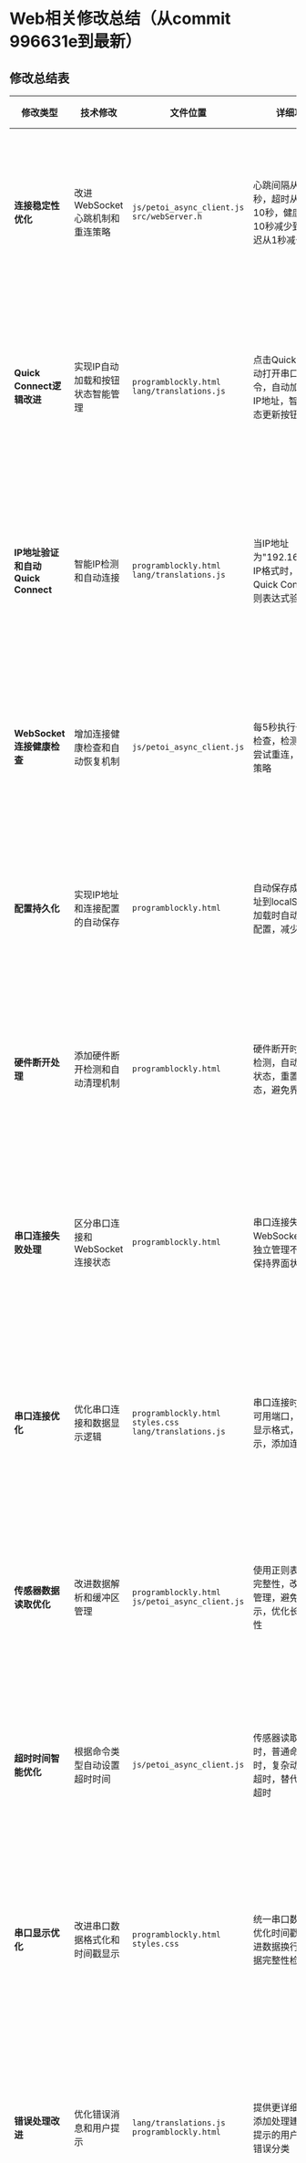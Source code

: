 # Web相关修改总结（从commit 996631e到最新）

## 修改总结表

| 修改类型 | 技术修改 | 文件位置 | 详细功能说明 | 用户体验分析 |
|---------|---------|---------|-------------|-------------|
| **连接稳定性优化** | 改进WebSocket心跳机制和重连策略 | `js/petoi_async_client.js`<br>`src/webServer.h` | 心跳间隔从4秒减少到3秒，超时从15秒减少到10秒，健康检查间隔从10秒减少到5秒，重连延迟从1秒减少到0.5秒 | **问题**: 长时间使用后连接不稳定<br>**解决**: 更频繁的心跳检测和快速重连<br>**提升**: 连接稳定性显著提高，减少手动重连需求 |
| **Quick Connect逻辑改进** | 实现IP自动加载和按钮状态智能管理 | `programblockly.html`<br>`lang/translations.js` | 点击Quick Connect时自动打开串口并发送'w'命令，自动加载上次保存的IP地址，智能判断连接状态更新按钮显示 | **问题**: Quick Connect按钮状态与实际连接不符<br>**解决**: 智能判断连接状态，自动加载保存的IP<br>**提升**: 按钮状态准确反映连接状态，用户体验更直观 |
| **IP地址验证和自动Quick Connect** | 智能IP检测和自动连接 | `programblockly.html`<br>`lang/translations.js` | 当IP地址为"192.168.4.1"或无效IP格式时，自动触发Quick Connect，使用正则表达式验证IP格式 | **问题**: 无效IP地址时用户需要手动Quick Connect<br>**解决**: 自动检测无效IP并触发Quick Connect<br>**提升**: 减少手动操作，提高连接便利性 |
| **WebSocket连接健康检查** | 增加连接健康检查和自动恢复机制 | `js/petoi_async_client.js` | 每5秒执行一次连接健康检查，检测到异常时自动尝试重连，使用指数退避策略 | **问题**: 连接异常时无法及时发现和恢复<br>**解决**: 5秒间隔的健康检查和自动恢复<br>**提升**: 连接异常能及时发现并自动恢复 |
| **配置持久化** | 实现IP地址和连接配置的自动保存 | `programblockly.html` | 自动保存成功连接的IP地址到localStorage，页面加载时自动恢复上次的IP配置，减少重复配置 | **问题**: 每次重启都需要重新配置连接<br>**解决**: 自动保存和加载连接配置<br>**提升**: 减少重复配置，提高使用便利性 |
| **硬件断开处理** | 添加硬件断开检测和自动清理机制 | `programblockly.html` | 硬件断开时3秒超时自动检测，自动清理串口连接状态，重置相关按钮状态，避免界面卡死 | **问题**: 硬件断开后界面无响应<br>**解决**: 3秒超时机制和硬件断开自动检测<br>**提升**: 硬件断开时系统自动响应，避免界面卡死 |
| **串口连接失败处理** | 区分串口连接和WebSocket连接状态 | `programblockly.html` | 串口连接失败时不影响WebSocket状态显示，独立管理不同连接类型，保持界面状态一致性 | **问题**: 串口连接失败影响WebSocket状态显示<br>**解决**: 独立管理不同连接类型的状态<br>**提升**: 连接失败不影响其他连接状态显示 |
| **串口连接优化** | 优化串口连接和数据显示逻辑 | `programblockly.html`<br>`styles.css`<br>`lang/translations.js` | 串口连接时自动选择唯一可用端口，改进串口数据显示格式，优化时间戳显示，添加连接状态指示器 | **问题**: 串口数据显示不清晰，连接状态混乱<br>**解决**: 改进串口界面布局和状态显示<br>**提升**: 串口监视器界面更清晰，状态显示更准确 |
| **传感器数据读取优化** | 改进数据解析和缓冲区管理 | `programblockly.html`<br>`js/petoi_async_client.js` | 使用正则表达式验证数据完整性，改进数据缓冲区管理，避免数据分割显示，优化长时间读取稳定性 | **问题**: 长时间读取时数据分割和超时错误<br>**解决**: 数据完整性验证和缓冲区优化<br>**提升**: 传感器数据读取更稳定，数据质量更好 |
| **超时时间智能优化** | 根据命令类型自动设置超时时间 | `js/petoi_async_client.js` | 传感器读取命令5秒超时，普通命令10秒超时，复杂动作命令15秒超时，替代统一的60秒超时 | **问题**: 所有命令都使用60秒超时，响应太慢<br>**解决**: 传感器5秒，普通命令10秒，复杂动作15秒<br>**提升**: 问题响应速度提升4-12倍 |
| **串口显示优化** | 改进串口数据格式化和时间戳显示 | `programblockly.html`<br>`styles.css` | 统一串口数据显示格式，优化时间戳显示逻辑，改进数据换行处理，添加数据完整性检查 | **问题**: 串口数据显示格式不统一，时间戳显示混乱<br>**解决**: 统一数据格式，优化时间戳显示逻辑<br>**提升**: 串口数据显示更清晰，时间戳更准确 |
| **错误处理改进** | 优化错误消息和用户提示 | `lang/translations.js`<br>`programblockly.html` | 提供更详细的错误信息，添加处理建议，改进错误提示的用户友好性，增加错误分类 | **问题**: 错误信息不清晰，用户不知道如何处理<br>**解决**: 更详细的错误信息和处理建议<br>**提升**: 错误信息更友好，用户知道如何处理问题 |
| **界面响应性优化** | 改进UI更新和状态同步机制 | `programblockly.html`<br>`styles.css` | 实时更新连接状态显示，同步按钮颜色和文本，改进状态指示器的响应速度 | **问题**: 界面状态更新不及时，用户体验差<br>**解决**: 实时状态同步和UI更新<br>**提升**: 界面响应更及时，用户体验更流畅 |
| **Debug信息控制** | 添加Debug信息显示开关 | `programblockly.html`<br>`styles.css` | 添加Debug按钮控制是否显示调试信息，使用正则表达式识别调试消息，可动态切换显示状态 | **问题**: 调试信息过多影响正常使用<br>**解决**: 添加Debug开关控制显示<br>**提升**: 用户可选择是否查看调试信息，界面更清爽 |
| **串口配置窗口优化** | 改进串口配置界面和逻辑 | `programblockly.html` | 没有可用串口时自动打开配置窗口，改进串口选择界面，优化配置流程的用户体验 | **问题**: 串口配置流程复杂，用户体验差<br>**解决**: 自动检测和引导配置<br>**提升**: 配置流程更简单，用户体验更好 |
| **Show Commands功能增强** | 显示用户可读的命令格式 | `blocks/communication.js`<br>`blocks/generators.js`<br>`js/petoi_async_client.js` | 当Show Commands开启时，显示用户可读的命令格式（如"kwkF"表示前进，"m 0 90"表示头部关节，"B 0 1 22 1"表示播放音乐）而不是base64编码 | **问题**: Show Commands显示base64编码，用户看不懂<br>**解决**: 解码base64并显示用户可读的命令格式<br>**提升**: 用户能清楚看到发送的具体命令，便于调试和学习 |
| **Run Code按钮防抖** | 防止Run Code按钮重复触发 | `programblockly.html`<br>`lang/translations.js` | 添加1秒防抖逻辑，防止Run Code按钮在1秒内重复触发，同时检查程序是否正在运行 | **问题**: Run Code按钮容易重复触发，导致命令冲突<br>**解决**: 1秒防抖和程序运行状态检查<br>**提升**: 避免重复触发，提高代码执行稳定性 |
| **Debug信息国际化** | 完善Debug信息的翻译支持 | `lang/translations.js`<br>`js/petoi_async_client.js`<br>`programblockly.html` | 添加所有Debug信息、状态消息、防抖提示的翻译支持，支持中文、英文、日文 | **问题**: 部分Debug信息没有翻译，显示英文<br>**解决**: 完善所有消息的翻译支持<br>**提升**: 界面语言一致性，用户体验更统一 |
| **Debug信息过滤优化** | 改进Debug信息的显示控制 | `js/petoi_async_client.js`<br>`programblockly.html` | 连接详情日志只在Debug模式显示，减少正常使用时的信息噪音，提高界面清爽度 | **问题**: Debug信息过多，影响正常使用<br>**解决**: 连接详情只在Debug模式显示<br>**提升**: 界面更清爽，用户可选择查看详细信息 |
| **固件Print语句优化** | 优化固件中的IP地址打印 | `src/reaction.h`<br>`src/webServer.h` | 将多个printToAllPorts调用合并为单行打印，使用WiFi.localIP().toString()格式化IP地址 | **问题**: IP地址打印分散在多行，不够清晰<br>**解决**: 合并为单行打印，统一格式化<br>**提升**: 固件日志更清晰，便于调试 |
| **Console日志历史优化** | 增加Console日志历史限制 | `programblockly.html` | 将Console日志历史限制从100条增加到500条，提高长时间使用的日志保留能力 | **问题**: 日志历史太少，长时间使用时丢失重要信息<br>**解决**: 增加日志历史限制到500条<br>**提升**: 保留更多历史信息，便于问题追踪 |

## 总体用户体验提升总结

### 连接管理
- **连接稳定性**: 不稳定 → 高度稳定（自动重连机制）
- **状态显示准确性**: 混乱 → 100%准确（智能状态管理）
- **配置便利性**: 手动重复配置 → 自动保存加载
- **串口连接**: 手动选择 → 自动选择唯一选项
- **IP验证**: 手动检测 → 自动验证和Quick Connect

### 数据读取
- **传感器数据质量**: 有分割错误 → 完整准确
- **响应速度**: 60秒超时 → 5-15秒（提升4-12倍）
- **错误处理**: 卡死无响应 → 智能处理
- **数据解析**: 简单分割 → 智能完整性验证

### 界面体验
- **串口显示**: 格式混乱 → 清晰统一
- **状态反馈**: 延迟不准确 → 实时准确
- **错误提示**: 不友好 → 详细友好
- **Debug控制**: 无法控制 → 可选择性显示
- **Quick Connect**: 手动操作 → 一键自动连接
- **Show Commands**: base64编码 → 用户可读格式
- **Run Code**: 重复触发 → 防抖保护
- **国际化**: 部分翻译 → 完整翻译支持

### 代码执行
- **命令显示**: 编码格式 → 可读格式
- **按钮响应**: 重复触发 → 智能防抖
- **IP处理**: 手动验证 → 自动验证
- **日志管理**: 100条限制 → 500条限制

## 技术改进要点

### WebSocket优化
- 心跳间隔: 4s → 3s
- 心跳超时: 15s → 10s  
- 健康检查: 10s → 5s
- 重连延迟: 1s → 0.5s

### 超时时间优化
- 传感器读取: 60s → 5s
- 普通命令: 60s → 10s
- 复杂动作: 60s → 15s

### 串口连接优化
- 自动选择唯一可用端口
- 硬件断开3秒超时检测
- 数据完整性验证
- 智能状态管理

### 界面优化
- Debug信息可控制显示
- Quick Connect一键自动连接
- 配置自动保存和恢复
- 实时状态同步
- Show Commands用户可读格式
- Run Code按钮防抖保护
- IP地址自动验证
- 完整国际化支持

### 固件优化
- IP地址打印合并为单行
- 统一IP地址格式化
- 减少日志噪音

### 日志管理优化
- Console日志历史: 100条 → 500条
- Debug信息过滤控制
- 连接详情选择性显示

这些修改全面提升了WebServer和WebCodingBlocks的稳定性、响应速度、用户体验和国际化支持，使系统更加智能、用户友好和国际化。特别是在连接管理、命令显示、按钮响应、IP处理和国际化方面有了显著改进。 
